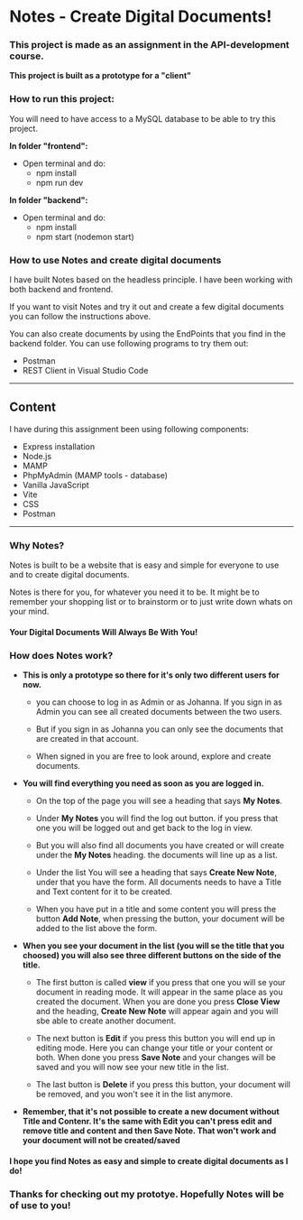 # Notes - Create Digital Documents!

### This project is made as an assignment in the API-development course.

**This project is built as a prototype for a "client"**

### How to run this project:

You will need to have access to a MySQL database to be able to try this project.

**In folder "frontend":**
- Open terminal and do:
    - npm install
    - npm run dev

**In folder "backend":**
- Open terminal and do:
    - npm install
    - npm start (nodemon start) 

### How to use Notes and create digital documents

I have built Notes based on the headless principle. I have been working with both backend and frontend. 

If you want to visit Notes and try it out and create a few digital documents you can follow the instructions above. 

You can also create documents by using the EndPoints that you find in the backend folder. You can use following programs to try them out: 

- Postman
- REST Client in Visual Studio Code

--- 

## Content

I have during this assignment been using following components:

- Express installation 
- Node.js
- MAMP 
- PhpMyAdmin (MAMP tools - database)
- Vanilla JavaScript
- Vite
- CSS
- Postman

--- 

### Why Notes?

Notes is built to be a website that is easy and simple for
everyone to use and to create digital documents. 

Notes is there for you, for whatever you need it to be. It might be to remember your shopping list or to brainstorm or to just write down whats on your mind. 

#### Your Digital Documents Will Always Be With You!

### How does Notes work?

- **This is only a prototype so there for it's only two different users for now.**

    - you can choose to log in as Admin or as Johanna. If you sign in as Admin you can see all created documents between the two users. 
    
    - But if you sign in as Johanna you can only see the documents that are created in that account.

    - When signed in you are free to look around, explore and create documents.

- **You will find everything you need as soon as you are logged in.**

    - On the top of the page you will see a heading that says **My Notes**.

    - Under **My Notes** you will find the log out button. if you press that one you will be logged out and get back to the log in view. 

    - But you will also find all documents you have created or will create under the **My Notes** heading. 
    the documents will line up as a list. 

    - Under the list You will see a heading that says **Create New Note**, under that you have the form. All documents needs to have a Title and Text content for it to be created. 

    - When you have put in a title and some content you will press the button **Add Note**, when pressing the button, your document will be added to the list above the form. 

- **When you see your document in the list (you will se the title that you choosed) you will also see three different buttons on the side of the title.**

    - The first button is called **view** if you press that one you will se your document in reading mode. It will appear in the same place as you created the document. When you are done you press **Close View** and the heading, **Create New Note** will appear again and you will sbe able to create another document. 

    - The next button is **Edit** if you press this button you will end up in editing mode. Here you can change your title or your content or both. When done you press **Save Note** and your changes will be saved and you will now see your new title in the list. 

    - The last button is **Delete** if you press this button, your document will be removed, and you won't see it in the list anymore. 

- **Remember, that it's not possible to create a new document without Title and Contenr. It's the same with Edit you can't press edit and remove title and content and then Save Note. That won't work and your document will not be created/saved**

#### I hope you find Notes as easy and simple to create digital documents as I do! 

### Thanks for checking out my prototye. Hopefully Notes will be of use to you!



 







